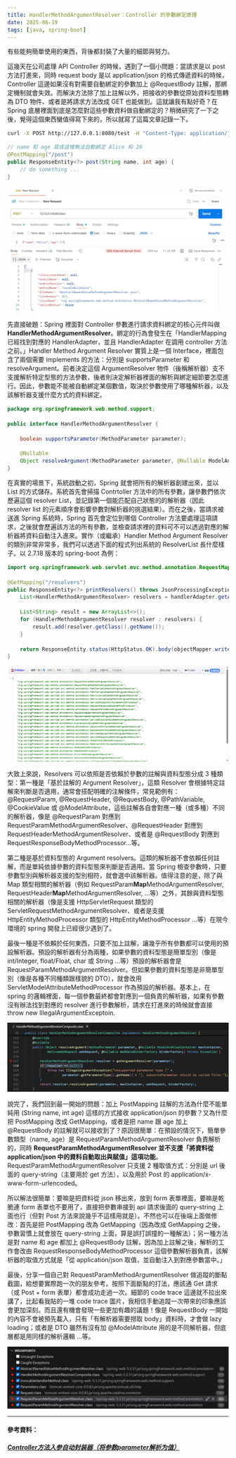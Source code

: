 ```yaml
---
title: HandlerMethodArgumentResolver：Controller 的參數綁定原理
date: 2025-06-19
tags: [java, spring-boot]
---
```


有些能夠簡單使用的東西，背後都封裝了大量的細節與努力。

這幾天在公司處理 API Controller 的時候，遇到了一個小問題：當請求是以 post 方法打進來，同時 request body 是以 application/json 的格式傳遞資料的時候，Controller 這邊如果沒有對需要自動綁定的參數加上 @RequestBody 註解，那綁定機制就會失效。而解決方法除了加上註解以外，把接收的參數從原始資料型態轉為 DTO 物件、或者是將請求方法改成 GET 也能做到。這就讓我有點好奇？在 Spring 底層裡面到底是怎麼對這些參數資料做自動綁定的？稍微研究了一下之後，覺得這個東西蠻值得寫下來的，所以就寫了這篇文章記錄一下。

```bash
curl -X POST http://127.0.0.1:8080/test -H "Content-Type: application/json" -d '{"name": "Alice", "age": 20}'
```
```Java
// name 和 age 寫成這樣無法自動綁定 Alice 和 20
@PostMapping("/post")
public ResponseEntity<?> post(String name, int age) {
    // do something ...
}
```

![post 請求失敗](images/spring-controller-param-binding-mechanism/post-request-failed.png)

先直接破題：Spring 裡面對 Controller 參數進行請求資料綁定的核心元件叫做 **HandlerMethodArgumentResolver**。綁定的行為會發生在「HandlerMapping 已經找到對應的 HandlerAdapter，並且 HandlerAdapter 在調用 controller 方法之前。」Handler Method Argument Resolver 實質上是一個 Interface，裡面包含了兩個需要 implements 的方法：分別是 supportsParameter 和 resolveArgument。前者決定這個 ArgumentResolver 物件（後稱解析器）支不支援解析特定型態的方法參數，後者則決定解析器裡面的解析與綁定細節要怎麼進行。因此，參數能不能被自動綁定某個數值，取決於參數使用了哪種解析器，以及該解析器支援什麼方式的資料綁定。

```Java
package org.springframework.web.method.support;

public interface HandlerMethodArgumentResolver {

	boolean supportsParameter(MethodParameter parameter);

	@Nullable
	Object resolveArgument(MethodParameter parameter, @Nullable ModelAndViewContainer mavContainer, NativeWebRequest webRequest, @Nullable WebDataBinderFactory binderFactory) throws Exception;
}
```

在真實的場景下，系統啟動之初，Spring 就會把所有的解析器創建出來，並以 List 的方式儲存。系統首先會掃描 Contrtoller 方法中的所有參數，讓參數們依次歷遍這個 resolver List，並記錄第一個能匹配自己狀態的的解析器（因此 resolver list 的元素順序會影響參數對解析器的挑選結果）。而在之後，當請求被送進 Spring 系統時，Spring 首先會定位到哪個 Controller 方法要處理這項請求，之後就會歷遍該方法的所有參數，並檢查請求裡的資料可不可以透過對應的解析器將資料自動注入進來。實作（或繼承）Handler Method Argument Resolver 的類別非常非常多，我們可以透過下面的程式列出系統的 ResolverList 長什麼樣子。以 2.7.18 版本的 spring-boot 為例：

```Java
import org.springframework.web.servlet.mvc.method.annotation.RequestMappingHandlerAdapter;

@GetMapping("/resolvers")
public ResponseEntity<?> printResolvers() throws JsonProcessingException {
    List<HandlerMethodArgumentResolver> resolvers = handlerAdapter.getArgumentResolvers();
    
    List<String> result = new ArrayList<>();
    for (HandlerMethodArgumentResolver resolver : resolvers) {
        result.add(resolver.getClass().getName());
    }

    return ResponseEntity.status(HttpStatus.OK).body(objectMapper.writeValueAsString(result));
}
```
![ArgumentResolvers](images/spring-controller-param-binding-mechanism/argumentResolvers.png)

大致上來說，Resolvers 可以依照是否依賴於參數的註解與資料型態分成 3 種類型：第一種是「基於註解的 Argument Resolver」，這類 Resolver 會根據特定註解來判斷是否適用，通常會搭配明確的注解條件，常見範例有：@RequestParam, @RequestHeader, @RequestBody, @PathVariable, @CookieValue 或 @ModelAttribute，這些註解各自會對應一種（或多種）不同的解析器，像是 @RequestParam 對應到 RequestParamMethodArgumentResolver、@RequestHeader 對應到 RequestHeaderMethodArgumentResolver、或者是 @RequestBody 對應到 RequestResponseBodyMethodProcessor...等。

第二種是基於資料型態的 Argument resolvers。這類的解析器不會依賴任何註解，而是單純依據參數的資料型態來判斷是否適用。當 Spring 檢查參數時，只要參數型別與解析器支援的型別相符，就會選中該解析器。值得注意的是，除了與 Map 類型相關的解析器（例如 RequestParam**Map**MethodArgumentResolver, RequestHeader**Map**MethodArgumentResolver, ...等）之外，其餘與資料型態相關的解析器（像是支援 HttpServletRequest 類型的 ServletRequestMethodArgumentResolver、或者是支援 HttpEntityMethodProcessor 類型的 HttpEntityMethodProcessor ...等）在現今環境的 spring 開發上已經很少遇到了。

最後一種是不依賴於任何東西，只要不加上註解，讓幾乎所有參數都可以使用的預設解析器。預設的解析器有分為兩種，如果參數的資料型態是簡單型別（像是 int/Integer, float/Float, char 或 String ...等）預設的解析器會是 RequestParamMethodArgumentResolver。但如果參數的資料型態是非簡單型別（像是各種不同種類跟樣貌的 DTO），就會改用 ServletModelAttributeMethodProcessor 作為預設的解析器。基本上，在 spring 的邏輯裡面，每一個參數最終都會對應到一個負責的解析器，如果有參數沒有辦法找到對應的 resolver 進行參數解析，請求在打進來的時候就會直接 throw new IllegalArgumentExceptoin.

![handlerMethodArgumentResolverComposite](images/spring-controller-param-binding-mechanism/handlerMethodArgumentResolverComposite.png)

說完了，我們回到最一開始的問題：加上 PostMapping 註解的方法為什麼不能單純用 (String name, int age) 這樣的方式接收 application/json 的參數？又為什麼把 PostMapping 改成 GetMapping，或者是把 name 跟 age 加上 @RequestBody 的註解就可以接收到了？原因很簡單：在預設的情況下，簡單參數類型（name, age）是 RequestParamMethodArgumentResolver 負責解析的，同時 **RequestParamMethodArgumentResolver 並不支援「將資料從 application/json 中的資料自動取出與賦值」這項功能**。RequestParamMethodArgumentResolver 只支援 2 種取值方式：分別是 url 後面的 query-string（主要用於 get 方法），以及用於 Post 的 application/x-www-form-urlencoded。

所以解法很簡單：要嘛是把資料從 json 移出來，放到 form 表單裡面，要嘛是乾脆連 form 表單也不要用了，直接把參數串接到 api 請求後面的 query-string 上面也行（但對 Post 方法來說幾乎不這樣用就是）。不然也可以在後端上面做修改：首先是把 PostMapping 改為 GetMapping（因為改成 GetMapping 之後，參數習慣上就會放在 query-string 上面，算是誤打誤撞的一種解法）；另一種方法是對 name 和 age 都加上 @RequestBody 註解，因為加上註解之後，解析的工作會改由 RequestResponseBodyMethodProcessor 這個參數解析器負責，該解析器的取值方式就是「從 application/json 取值，並自動注入到對應參數當中。」

最後，分享一個自己對 RequestParamMethodArgumentResolver 做追蹤的斷點截圖，給想要實際跑一次的朋友參考。按照下面斷點的打法，應該通 Get 請求（或 Post + form 表單）都會成功走過一次。細節的 code trace 這邊就不拉出來講了，比起看我貼的一堆 code trace 圖片，我相信手動追蹤一次帶來的印象應該會更加深刻。而且還有機會發現一些更加有趣的議題！像是 RequestBody 一開始的內容不會被預先載入，只有「有解析器需要撈取 body」資料時，才會做 lazy loading；或者是 DTO 雖然有沒有加 @ModelAttribute 用的是不同解析器，但底層都是用同樣的解析邏輯 ...等。

![請求之前的相關追蹤斷點](images/spring-controller-param-binding-mechanism/resolver-code-trace.png)

---

#### 參考資料：
##### [Controller方法入参自动封装器（将参数parameter解析为值）](https://fangshixiang.blog.csdn.net/article/details/98989698)